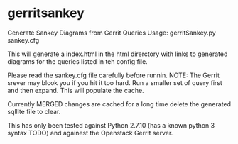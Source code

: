 # gerritsankey
Generate Sankey Diagrams from Gerrit Queries 
Usage:
gerritSankey.py sankey.cfg

This will generate a index.html in the html direrctory with links to generated diagrams for the queries listed in teh config file.

Please read the sankey.cfg file carefully before runnin. NOTE: The Gerrit srever may blcok you if you hit it too hard. Run a smaller set of query first and then expand. This will populate the cache.

Currently MERGED changes are cached for a long time delete the generated sqllite file to clear.

This has only been tested against Python 2.7.10 (has a known python 3 syntax TODO) and againest the Openstack Gerrit server.

